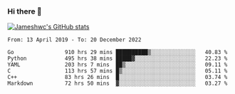 ### Hi there 👋

[![Jameshwc's GitHub stats](https://github-readme-stats.vercel.app/api?username=jameshwc)](https://github.com/anuraghazra/github-readme-stats)

<!--START_SECTION:waka-->

```text
From: 13 April 2019 - To: 20 December 2022

Go                910 hrs 29 mins ██████████▒░░░░░░░░░░░░░░   40.83 %
Python            495 hrs 38 mins █████▓░░░░░░░░░░░░░░░░░░░   22.23 %
YAML              203 hrs 7 mins  ██▒░░░░░░░░░░░░░░░░░░░░░░   09.11 %
C                 113 hrs 57 mins █▒░░░░░░░░░░░░░░░░░░░░░░░   05.11 %
C++               83 hrs 26 mins  █░░░░░░░░░░░░░░░░░░░░░░░░   03.74 %
Markdown          72 hrs 50 mins  ▓░░░░░░░░░░░░░░░░░░░░░░░░   03.27 %
```

<!--END_SECTION:waka-->